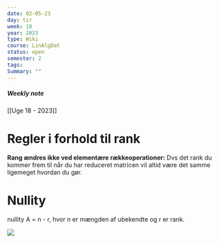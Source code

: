 ```yaml
---
date: 02-05-23
day: tir
week: 18
year: 2023
type: Wiki
course: LinAlgDat
status: open
semester: 2
tags:
Summary: ""
---
```

##### Weekly note
[[Uge 18 - 2023]]

# Regler i forhold til rank
**Rang ændres ikke ved elementære rækkeoperationer:** Dvs det rank du kommer frem til når du har reduceret matricen vil altid være det samme ligemeget hvordan du gør. 

# Nullity
nullity A = n - r, hvor n er mængden af ubekendte og r er rank. 

![](https://i.imgur.com/gxrs3Hl.png)
